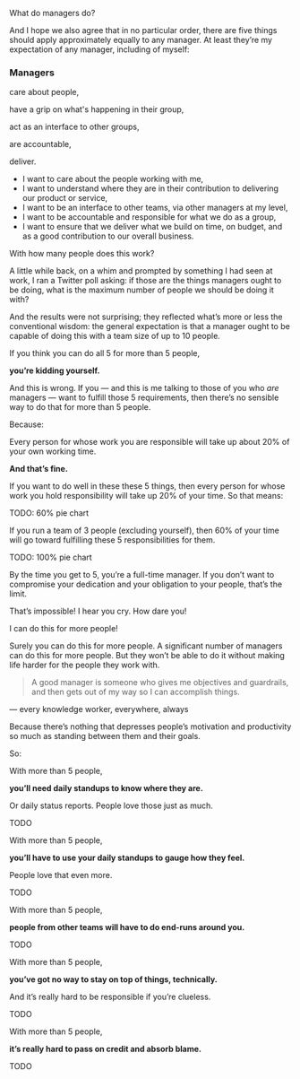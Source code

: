 What do managers do?

<!-- Note -->
And I hope we also agree that in no particular order, there are five
things should apply approximately equally to any manager. At least
they’re my expectation of any manager, including of myself:


###  Managers

care about people,

have a grip on what's happening in their group,

act as an interface to other groups,

are accountable,

deliver.

<!-- Note -->

* I want to care about the people working with me,
* I want to understand where they are in their contribution to
  delivering our product or service,
* I want to be an interface to other teams, via other managers at my
  level,
* I want to be accountable and responsible for what we do as a group,
* I want to ensure that we deliver what we build on time, on budget,
  and as a good contribution to our overall business.


With how many people does this work?

<!-- Note -->
A little while back, on a whim and prompted by something I had seen at
work, I ran a Twitter poll asking: if those are the things managers
ought to be doing, what is the maximum number of people we should be
doing it with?


<!-- .slide: data-background-image="images/poll.png" data-background-size="contain" -->

<!-- Note -->
And the results were not surprising; they reflected what’s more or
less the conventional wisdom: the general expectation is that a
manager ought to be capable of doing this with a team size of up to 10
people.


If you think you can do all 5 for more than 5 people,

**you’re kidding yourself.**

<!-- Note --> 
And this is wrong. If you — and this is me talking to those of you who
*are* managers — want to fulfill those 5 requirements, then there’s no
sensible way to do that for more than 5 people.

Because:


Every person for whose work you are responsible will take up about
20% of your own working time.

**And that’s fine.**

<!-- Note -->
If you want to do well in these these 5 things, then every person for
whose work you hold responsibility will take up 20% of your time. So
that means:


TODO: 60% pie chart

<!-- Note -->
If you run a team of 3 people (excluding yourself), then 60% of your
time will go toward fulfilling these 5 responsibilities for them.


TODO: 100% pie chart

<!-- Note -->
By the time you get to 5, you’re a full-time manager. If you don’t
want to compromise your dedication and your obligation to your people,
that’s the limit.

That’s impossible! I hear you cry. How dare you!


I can do this for more people!

<!-- Note -->
Surely you can do this for more people. A significant number of
managers can do this for more people. But they won’t be able to do it
without making life harder for the people they work with.


> A good manager is someone who gives me objectives and guardrails,
> and then gets out of my way so I can accomplish things.

— every knowledge worker, everywhere, always

<!-- Note -->
Because there’s nothing that depresses people’s motivation and
productivity so much as standing between them and their goals.

So:


With more than 5 people,

**you’ll need daily standups to know where they are.**

Or daily status reports. People love those just as much.

<!-- Note -->
TODO


With more than 5 people,

**you’ll have to use your daily standups to gauge how they feel.**

People love that even more.

<!-- Note -->
TODO


With more than 5 people,

**people from other teams will have to do end-runs around you.**

<!-- Note -->
TODO


With more than 5 people,

**you’ve got no way to stay on top of things, technically.**

And it’s really hard to be responsible if you’re clueless.

<!-- Note -->
TODO


With more than 5 people,

**it’s really hard to pass on credit and absorb blame.**

<!-- Note -->
TODO
